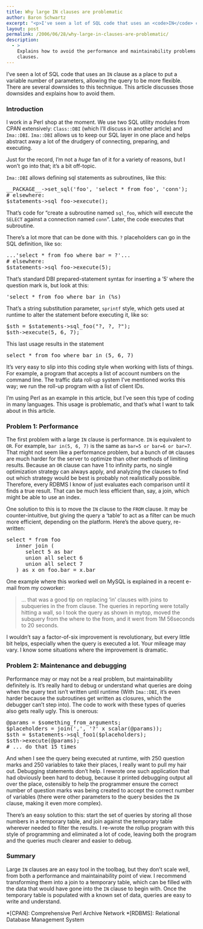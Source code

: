 ```yaml
---
title: Why large IN clauses are problematic
author: Baron Schwartz
excerpt: "<p>I've seen a lot of SQL code that uses an <code>IN</code> clause as a place to put a variable number of parameters, allowing the query to be more flexible.  There are several downsides to this technique.  This article discusses those downsides and explains how to avoid them.</p>"
layout: post
permalink: /2006/06/28/why-large-in-clauses-are-problematic/
description:
  - >
    Explains how to avoid the performance and maintainability problems of large IN
    clauses.
---
```

I&#8217;ve seen a lot of SQL code that uses an `IN` clause as a place to put a variable number of parameters, allowing the query to be more flexible. There are several downsides to this technique. This article discusses those downsides and explains how to avoid them.

### Introduction

I work in a Perl shop at the moment. We use two SQL utility modules from CPAN extensively: `Class::DBI` (which I&#8217;ll discuss in another article) and `Ima::DBI`. `Ima::DBI` allows us to keep our SQL layer in one place and helps abstract away a lot of the drudgery of connecting, preparing, and executing.

Just for the record, I&#8217;m not a *huge* fan of it for a variety of reasons, but I won&#8217;t go into that; it&#8217;s a bit off-topic.

`Ima::DBI` allows defining sql statements as subroutines, like this:

<pre>__PACKAGE__-&gt;set_sql('foo', 'select * from foo', 'conn');
# elsewhere:
$statements-&gt;sql_foo-&gt;execute();</pre>

That&#8217;s code for &#8220;create a subroutine named `sql_foo`, which will execute the `SELECT` against a connection named `conn`&#8220;. Later, the code executes that subroutine.

There&#8217;s a lot more that can be done with this. `?` placeholders can go in the SQL definition, like so:

<pre>...'select * from foo where bar = ?'...
# elsewhere:
$statements-&gt;sql_foo-&gt;execute(5);</pre>

That&#8217;s standard DBI prepared-statement syntax for inserting a &#8217;5&#8242; where the question mark is, but look at this:

<pre>'select * from foo where bar in (%s)</pre>

That&#8217;s a string substitution parameter, `sprintf` style, which gets used at runtime to alter the statement before executing it, like so:

<pre>$sth = $statements-&gt;sql_foo("?, ?, ?");
$sth-&gt;execute(5, 6, 7);</pre>

This last usage results in the statement

<pre>select * from foo where bar in (5, 6, 7)</pre>

It&#8217;s very easy to slip into this coding style when working with lists of things. For example, a program that accepts a list of account numbers on the command line. The traffic data roll-up system I&#8217;ve mentioned works this way; we run the roll-up program with a list of client IDs.

I&#8217;m using Perl as an example in this article, but I&#8217;ve seen this type of coding in many languages. This usage is problematic, and that&#8217;s what I want to talk about in this article.

### Problem 1: Performance

The first problem with a large `IN` clause is performance. `IN` is equivalent to `OR`. For example, `bar in(5, 6, 7)` is the same as `bar=5 or bar=6 or bar=7`. That might not seem like a performance problem, but a bunch of `OR` clauses are much harder for the server to optimize than other methods of limiting results. Because an `OR` clause can have 1 to infinity parts, no single optimization strategy can always apply, and analyzing the clauses to find out which strategy would be best is probably not realistically possible. Therefore, every RDBMS I know of just evaluates each comparison until it finds a true result. That can be much less efficient than, say, a join, which might be able to use an index.

One solution to this is to move the `IN` clause to the `FROM` clause. It may be counter-intuitive, but giving the query a &#8216;table&#8217; to act as a filter can be much more efficient, depending on the platform. Here&#8217;s the above query, re-written:

<pre>select * from foo
   inner join (
      select 5 as bar
      union all select 6
      union all select 7
   ) as x on foo.bar = x.bar</pre>

One example where this worked well on MySQL is explained in a recent e-mail from my coworker:

> &#8230; that was a good tip on replacing &#8216;in&#8217; clauses with joins to subqueries in the from clause. The queries in reporting were totally hitting a wall, so I took the query as shown in mytop, moved the subquery from the where to the from, and it went from 1M 56seconds to 20 seconds.

I wouldn&#8217;t say a factor-of-six improvement is revolutionary, but every little bit helps, especially when the query is executed a lot. Your mileage may vary. I know some situations where the improvement is dramatic.

### Problem 2: Maintenance and debugging

Performance may or may not be a real problem, but maintainability definitely is. It&#8217;s really hard to debug or understand what queries are doing when the query text isn&#8217;t written until runtime (With `Ima::DBI`, it&#8217;s even harder because the subroutines get written as closures, which the debugger can&#8217;t step into). The code to work with these types of queries also gets really ugly. This is onerous:

<pre>@params = $something_from_arguments;
$placeholders = join(',', '?' x scalar(@params));
$sth = $statements-&gt;sql_foo1($placeholders);
$sth-&gt;execute(@params);
# ... do that 15 times</pre>

And when I see the query being executed at runtime, with 250 question marks and 250 variables to take their places, I really want to pull my hair out. Debugging statements don&#8217;t help. I rewrote one such application that had obviously been hard to debug, because it printed debugging output all over the place, ostensibly to help the programmer ensure the correct number of question marks was being created to accept the correct number of variables (there were other parameters to the query besides the `IN` clause, making it even more complex).

There&#8217;s an easy solution to this: start the set of queries by storing all those numbers in a temporary table, and join against the temporary table wherever needed to filter the results. I re-wrote the rollup program with this style of programming and eliminated a lot of code, leaving both the program and the queries much clearer and easier to debug.

### Summary

Large `IN` clauses are an easy tool in the toolbag, but they don&#8217;t scale well, from both a performance and maintainability point of view. I recommend transforming them into a join to a temporary table, which can be filled with the data that would have gone into the `IN` clause to begin with. Once the temporary table is populated with a known set of data, queries are easy to write and understand.

 *[CPAN]: Comprehensive Perl Archive Network
 *[RDBMS]: Relational Database Management System